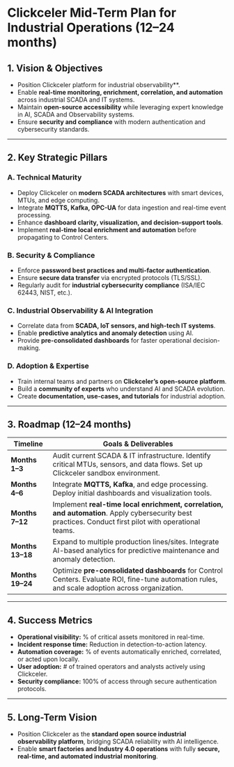 # Clickceler Mid-Term Plan for Industrial Operations (12–24 months)

## 1. Vision & Objectives
- Position Clickceler platform for industrial observability**.  
- Enable **real-time monitoring, enrichment, correlation, and automation** across industrial SCADA and IT systems.  
- Maintain **open-source accessibility** while leveraging expert knowledge in AI, SCADA and Observability systems.  
- Ensure **security and compliance** with modern authentication and cybersecurity standards.  

---

## 2. Key Strategic Pillars

### A. Technical Maturity
- Deploy Clickceler on **modern SCADA architectures** with smart devices, MTUs, and edge computing.  
- Integrate **MQTTS, Kafka, OPC-UA** for data ingestion and real-time event processing.  
- Enhance **dashboard clarity, visualization, and decision-support tools**.  
- Implement **real-time local enrichment and automation** before propagating to Control Centers.  

### B. Security & Compliance
- Enforce **password best practices and multi-factor authentication**.  
- Ensure **secure data transfer** via encrypted protocols (TLS/SSL).  
- Regularly audit for **industrial cybersecurity compliance** (ISA/IEC 62443, NIST, etc.).  

### C. Industrial Observability & AI Integration
- Correlate data from **SCADA, IoT sensors, and high-tech IT systems**.  
- Enable **predictive analytics and anomaly detection** using AI.  
- Provide **pre-consolidated dashboards** for faster operational decision-making.  

### D. Adoption & Expertise
- Train internal teams and partners on **Clickceler’s open-source platform**.  
- Build a **community of experts** who understand AI and SCADA evolution.  
- Create **documentation, use-cases, and tutorials** for industrial adoption.  

---

## 3. Roadmap (12–24 months)

| Timeline      | Goals & Deliverables |
|---------------|--------------------|
| **Months 1–3**  | Audit current SCADA & IT infrastructure. Identify critical MTUs, sensors, and data flows. Set up Clickceler sandbox environment. |
| **Months 4–6**  | Integrate **MQTTS, Kafka**, and edge processing. Deploy initial dashboards and visualization tools. |
| **Months 7–12** | Implement **real-time local enrichment, correlation, and automation**. Apply cybersecurity best practices. Conduct first pilot with operational teams. |
| **Months 13–18**| Expand to multiple production lines/sites. Integrate AI-based analytics for predictive maintenance and anomaly detection. |
| **Months 19–24**| Optimize **pre-consolidated dashboards** for Control Centers. Evaluate ROI, fine-tune automation rules, and scale adoption across organization. |

---

## 4. Success Metrics
- **Operational visibility:** % of critical assets monitored in real-time.  
- **Incident response time:** Reduction in detection-to-action latency.  
- **Automation coverage:** % of events automatically enriched, correlated, or acted upon locally.  
- **User adoption:** # of trained operators and analysts actively using Clickceler.  
- **Security compliance:** 100% of access through secure authentication protocols.  

---

## 5. Long-Term Vision
- Position Clickceler as the **standard open source industrial observability platform**, bridging SCADA reliability with AI intelligence.  
- Enable **smart factories and Industry 4.0 operations** with fully **secure, real-time, and automated industrial monitoring**.  


 


